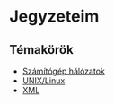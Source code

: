 # Jegyzeteim

## Témakörök

* [Számítógép hálózatok](ComputerNetworks/readme.md)
* [UNIX/Linux](UNIX-Linux/readme.md)
* [XML](web/xml.md)
